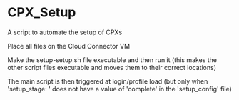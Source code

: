 # CPX_Setup

A script to automate the setup of CPXs

Place all files on the Cloud Connector VM

Make the setup-setup.sh file executable and then run it (this makes the other script files executable and moves them to their correct locations)

The main script is then triggered at login/profile load (but only when 'setup_stage: ' does not have a value of 'complete' in the 'setup_config' file)

